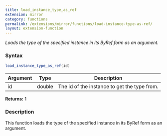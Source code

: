 ```yaml
---
title: load_instance_type_as_ref
extension: mirror
category: functions
permalink: /extensions/mirror/functions/load-instance-type-as-ref/
layout: extension-function
---
```


_Loads the type of the specified instance in its ByRef form as an argument._

### Syntax ###
```cs
load_instance_type_as_ref(id)
```

| Argument | Type | Description |
| --- | --- | --- |
| id | double | The id of the instance to get the type from. |

**Returns:** 1

### Description

This function loads the type of the specified instance in its ByRef form as an argument. 

